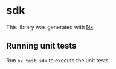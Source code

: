 # sdk

This library was generated with [Nx](https://nx.dev).

## Running unit tests

Run `nx test sdk` to execute the unit tests.
